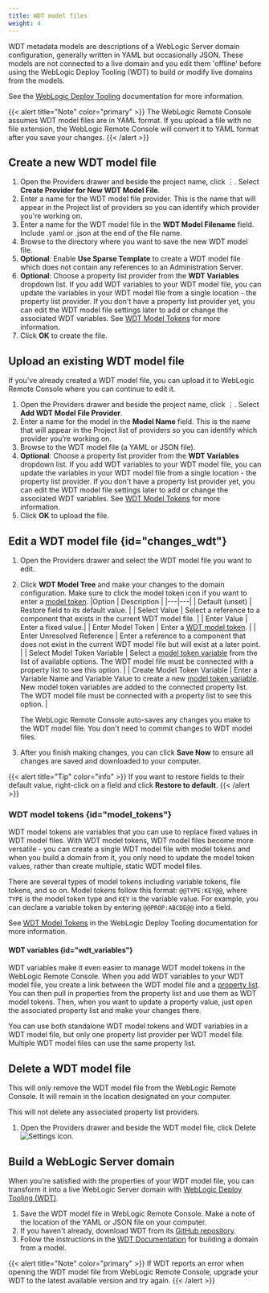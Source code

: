 ```yaml
---
title: WDT model files
weight: 4
---
```


WDT metadata models are descriptions of a WebLogic Server domain configuration, generally written in YAML but occasionally JSON. These models are not connected to a live domain and you edit them 'offline' before using the WebLogic Deploy Tooling (WDT) to build or modify live domains from the models.

See the [WebLogic Deploy Tooling](https://oracle.github.io/weblogic-deploy-tooling/) documentation for more information.

{{< alert title="Note" color="primary" >}}
The WebLogic Remote Console assumes WDT model files are in YAML format. If you upload a file with no file extension, the WebLogic Remote Console will convert it to YAML format after you save your changes.
{{< /alert >}}

## Create a new WDT model file

1. Open the Providers drawer and beside the project name, click &#x022EE;. Select **Create Provider for New WDT Model File**.
1. Enter a name for the WDT model file provider. This is the name that will appear in the Project list of providers so you can identify which provider you're working on.
1. Enter a name for the WDT model file in the **WDT Model Filename** field. Include .yaml or .json at the end of the file name.
1. Browse to the directory where you want to save the new WDT model file.
1. **Optional**: Enable **Use Sparse Template** to create a WDT model file which does not contain any references to an Administration Server.
1. **Optional**: Choose a property list provider from the **WDT Variables** dropdown list. If you add WDT variables to your WDT model file, you can update the variables in your WDT model file from a single location - the property list provider. If you don't have a property list provider yet, you can edit the WDT model file settings later to add or change the associated WDT variables. See [WDT Model Tokens](#model_tokens) for more information.
1. Click **OK** to create the file.

## Upload an existing WDT model file
If you've already created a WDT model file, you can upload it to WebLogic Remote Console where you can continue to edit it.

1. Open the Providers drawer and beside the project name, click &#x022EE;. Select **Add WDT Model File Provider**.
1. Enter a name for the model in the **Model Name** field. This is the name that will appear in the Project list of providers so you can identify which provider you’re working on.
1. Browse to the WDT model file (a YAML or JSON file).
1. **Optional**: Choose a property list provider from the **WDT Variables** dropdown list. If you add WDT variables to your WDT model file, you can update the variables in your WDT model file from a single location - the property list provider. If you don't have a property list provider yet, you can edit the WDT model file settings later to add or change the associated WDT variables. See [WDT Model Tokens](#model_tokens) for more information.
1. Click **OK** to upload the file.

## Edit a WDT model file {id="changes_wdt"}

1. Open the Providers drawer and select the WDT model file you want to edit.
1. Click **WDT Model Tree** and make your changes to the domain configuration. Make sure to click the model token icon if you want to enter a [model token](#model_tokens).
|Option | Description |
|---|---|
| Default (unset) | Restore field to its default value. |
| Select Value | Select a reference to a component that exists in the current WDT model file. |
| Enter Value | Enter a fixed value.|
| Enter Model Token | Enter a [WDT model token](#model_tokens). |
| Enter Unresolved Reference | Enter a reference to a component that does not exist in the current WDT model file but will exist at a later point. |
| Select Model Token Variable | Select a [model token variable](#wdt_variables) from the list of available options. The WDT model file must be connected with a property list to see this option. |
| Create Model Token Variable | Enter a Variable Name and Variable Value to create a new [model token variable](#wdt_variables). New model token variables are added to the connected property list. The WDT model file must be connected with a property list to see this option. |

    The WebLogic Remote Console auto-saves any changes you make to the WDT model file. You don't need to commit changes to WDT model files.
1. After you finish making changes, you can click **Save Now** to ensure all changes are saved and downloaded to your computer.

{{< alert title="Tip" color="info" >}}
If you want to restore fields to their default value, right-click on a field and click **Restore to default**.
{{< /alert >}}

### WDT model tokens {id="model_tokens"}
WDT model tokens are variables that you can use to replace fixed values in WDT model files. With WDT model tokens, WDT model files become more versatile - you can create a single WDT model file with model tokens and when you build a domain from it, you only need to update the model token values, rather than create multiple, static WDT model files.

There are several types of model tokens including variable tokens, file tokens, and so on. Model tokens follow this format: `@@TYPE:KEY@@`, where `TYPE` is the model token type and `KEY` is the variable value. For example, you can declare a variable token by entering `@@PROP:ABCDE@@` into a field.

See [WDT Model Tokens](https://oracle.github.io/weblogic-deploy-tooling/concepts/model/#model-tokens) in the WebLogic Deploy Tooling documentation for more information.

#### WDT variables {id="wdt_variables"}

WDT variables make it even easier to manage WDT model tokens in the WebLogic Remote Console. When you add WDT variables to your WDT model file, you create a link between the WDT model file and a [property list](property-list). You can then pull in properties from the property list and use them as WDT model tokens. Then, when you want to update a property value, just open the associated property list and make your changes there.

You can use both standalone WDT model tokens and WDT variables in a WDT model file, but only one property list provider per WDT model file. Multiple WDT model files can use the same property list.

## Delete a WDT model file
This will only remove the WDT model file from the WebLogic Remote Console. It will remain in the location designated on your computer.

This will not delete any associated property list providers.

1. Open the Providers drawer and beside the WDT model file, click Delete ![Settings icon](/weblogic-remote-console/images/ui-icons/delete-icon-blk_24x24.png).

## Build a WebLogic Server domain

When you're satisfied with the properties of your WDT model file, you can transform it into a live WebLogic Server domain with [WebLogic Deploy Tooling (WDT)](https://github.com/oracle/weblogic-deploy-tooling).

1. Save the WDT model file in WebLogic Remote Console. Make a note of the location of the YAML or JSON file on your computer.
1. If you haven't already, download WDT from its [GitHub repository](https://github.com/oracle/weblogic-deploy-tooling/releases).
1. Follow the instructions in the [WDT Documentation](https://oracle.github.io/weblogic-deploy-tooling/) for building a domain from a model.

{{< alert title="Note" color="primary" >}}
If WDT reports an error when opening the WDT model file from WebLogic Remote Console, upgrade your WDT to the latest available version and try again.
{{< /alert >}}
